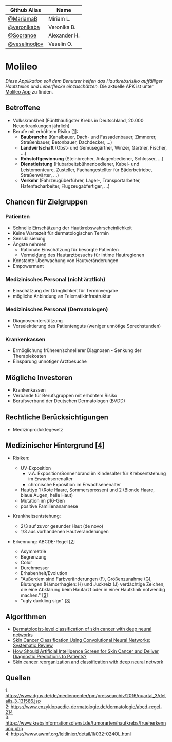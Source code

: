 | Github Alias                                         | Name         |
| ---------------------------------------------------- | ------------ |
| [@MariamaB](https://github.com/MariamaB)             | Miriam L.    |
| [@veronikaba](https://github.com/veronikaba)         | Veronika B.  |
| [@Sopranoe](https://github.com/Sopranoe)             | Alexander H. |
| [@veselinodjov](https://github.com/veselinodjov)     | Veselin O.   |

# Molileo

*Diese Applikation soll dem Benutzer helfen das Hautkrebsrisiko auffälliger Hautstellen und Leberflecke einzuschätzen.*
Die aktuelle APK ist unter [Molileo App](https://drive.google.com/file/d/1SaVTYNyEw-ao57G_L_3rgl4D7WnL2FfJ/view?usp=sharing) zu finden.

## Betroffene

* Volkskrankheit (Fünfthäufigster Krebs in Deutschland, 20.000 Neuerkrankungen jährlich)
* Berufe mit erhöhtem Risiko [[1]]:
    * __Baubranche__ (Kanalbauer, Dach- und Fassadenbauer, Zimmerer, Straßenbauer, Betonbauer, Dachdecker, ...)
    * __Landwirtschaft__ (Obst- und Gemüsegärtner, Winzer, Gärtner, Fischer, ...)
    * __Rohstoffgewinnung__ (Steinbrecher, Anlagenbediener, Schlosser, ...)
    * __Dienstleistung__ (Hubarbeitsbühnenbediener, Kabel- und Leistomonteure, Zusteller, Fachangestellter für Bäderbetriebe, Straßenwärter, ...)
    * __Verkehr__ (Fahrzeugüberführer, Lager-, Transportarbeiter, Hafenfacharbeiter, Flugzeugabfertiger, ...)

## Chancen für Zielgruppen
### Patienten
* Schnelle Einschätzung der Hautkrebswahrscheinlichkeit
* Keine Wartezeit für dermatologischen Termin
* Sensiblisierung
* Ängste nehmen
    * Rationale Einschätzung für besorgte Patienten
    * Vermeidung des Hautarztbesuchs für intime Hautregionen
* Konstante Überwachung von Hautveränderungen
* Empowerment

### Medizinisches Personal (nicht ärztlich)
* Einschätzung der Dringlichkeit für Terminvergabe
* mögliche Anbindung an Telematikinfrastruktur 

### Medizinisches Personal (Dermatologen)
* Diagnoseunterstützung
* Vorselektierung des Patientenguts (weniger unnötige Sprechstunden)

### Krankenkassen
* Ermöglichung früherer/schnellerer Diagnosen - Senkung der Therapiekosten
* Einsparung unnötiger Arztbesuche

## Mögliche Investoren
* Krankenkassen
* Verbände für Berufsgruppen mit erhöhtem Risiko
* Berufsverband der Deutschen Dermatologen (BVDD)

## Rechtliche Berücksichtigungen

* Medizinproduktegesetz

## Medizinischer Hintergrund [[4]]

* Risiken:
    * UV-Exposition
        * v.A. Exposition/Sonnenbrand im Kindesalter für Krebsentstehung im Erwachsenenalter
        * chronische Exposition im Erwachsenenalter
    * Hauttyp 1 (Rote Haare, Sommersprossen) und 2 (Blonde Haare, blaue Augen, helle Haut) 
    * Mutation im p16-Gen
    * positive Familienanamnese
    
* Krankheitsentstehung:
    * 2/3 auf zuvor gesunder Haut (de novo)
    * 1/3 aus vorhandenen Hautveränderungen
        
* Erkennung: ABCDE-Regel [[2]]
    * Asymmetrie
    * Begrenzung
    * Color
    * Durchmesser
    * Erhabenheit/Evolution  
    * "Außerdem sind Farbveränderungen (F), Größenzunahme (G), Blutungen (Hämorrhagien: H) und Juckreiz (J) verdächtige Zeichen, die eine Abklärung beim Hautarzt oder in einer Hautklinik notwendig machen." [[3]]
    * "ugly duckling sign" [[3]]
    
## Algorithmen

* [Dermatologist-level classification of skin cancer with deep neural networks](https://cs.stanford.edu/people/esteva/nature/)
* [Skin Cancer Classification Using Convolutional Neural Networks: Systematic Review](https://www.ncbi.nlm.nih.gov/pmc/articles/PMC6231861/
)
* [How Should Artificial Intelligence Screen for Skin Cancer and Deliver Diagnostic Predictions to Patients?](https://jamanetwork.com/journals/jamadermatology/article-abstract/2697219)
* [Skin cancer reorganization and classification with deep neural network ](https://arxiv.org/ftp/arxiv/papers/1703/1703.00534.pdf)

## Quellen
    
[1]: https://www.dguv.de/de/mediencenter/pm/pressearchiv/2016/quartal_3/details_3_131586.jsp "DGUV: UV-Strahlenbelastung"
[2]: https://www.enzyklopaedie-dermatologie.de/dermatologie/abcd-regel-214 "Altmeyers Enzyklopädie: ABCD-Regel"
[3]: https://www.krebsinformationsdienst.de/tumorarten/hautkrebs/frueherkennung.php "DKFZ: Hautkrebs-Früherkennung"
[4]: https://www.awmf.org/leitlinien/detail/ll/032-024OL.html "AWMF: Leitlinien Melanom"

1: https://www.dguv.de/de/mediencenter/pm/pressearchiv/2016/quartal_3/details_3_131586.jsp  
2: https://www.enzyklopaedie-dermatologie.de/dermatologie/abcd-regel-214  
3: https://www.krebsinformationsdienst.de/tumorarten/hautkrebs/frueherkennung.php  
4: https://www.awmf.org/leitlinien/detail/ll/032-024OL.html  

